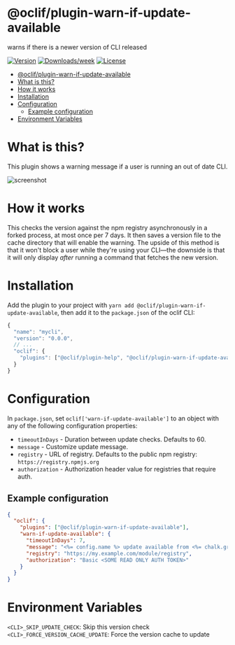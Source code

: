 # @oclif/plugin-warn-if-update-available

warns if there is a newer version of CLI released

[![Version](https://img.shields.io/npm/v/@oclif/plugin-warn-if-update-available.svg)](https://npmjs.org/package/@oclif/plugin-warn-if-update-available)
[![Downloads/week](https://img.shields.io/npm/dw/@oclif/plugin-warn-if-update-available.svg)](https://npmjs.org/package/@oclif/plugin-warn-if-update-available)
[![License](https://img.shields.io/npm/l/@oclif/plugin-warn-if-update-available.svg)](https://github.com/oclif/plugin-warn-if-update-available/blob/main/package.json)

<!-- toc -->

- [@oclif/plugin-warn-if-update-available](#oclifplugin-warn-if-update-available)
- [What is this?](#what-is-this)
- [How it works](#how-it-works)
- [Installation](#installation)
- [Configuration](#configuration)
  - [Example configuration](#example-configuration)
- [Environment Variables](#environment-variables)
<!-- tocstop -->

# What is this?

This plugin shows a warning message if a user is running an out of date CLI.

![screenshot](./assets/screenshot.png)

# How it works

This checks the version against the npm registry asynchronously in a forked process, at most once per 7 days. It then saves a version file to the cache directory that will enable the warning. The upside of this method is that it won't block a user while they're using your CLI—the downside is that it will only display _after_ running a command that fetches the new version.

# Installation

Add the plugin to your project with `yarn add @oclif/plugin-warn-if-update-available`, then add it to the `package.json` of the oclif CLI:

```js
{
  "name": "mycli",
  "version": "0.0.0",
  // ...
  "oclif": {
    "plugins": ["@oclif/plugin-help", "@oclif/plugin-warn-if-update-available"]
  }
}
```

# Configuration

In `package.json`, set `oclif['warn-if-update-available']` to an object with
any of the following configuration properties:

- `timeoutInDays` - Duration between update checks. Defaults to 60.
- `message` - Customize update message.
- `registry` - URL of registry. Defaults to the public npm registry: `https://registry.npmjs.org`
- `authorization` - Authorization header value for registries that require auth.

## Example configuration

```json
{
  "oclif": {
    "plugins": ["@oclif/plugin-warn-if-update-available"],
    "warn-if-update-available": {
      "timeoutInDays": 7,
      "message": "<%= config.name %> update available from <%= chalk.greenBright(config.version) %> to <%= chalk.greenBright(latest) %>.",
      "registry": "https://my.example.com/module/registry",
      "authorization": "Basic <SOME READ ONLY AUTH TOKEN>"
    }
  }
}
```

# Environment Variables

`<CLI>_SKIP_UPDATE_CHECK`: Skip this version check
`<CLI>_FORCE_VERSION_CACHE_UPDATE`: Force the version cache to update
